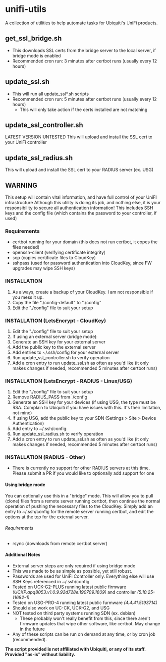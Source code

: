 # unifi-utils
A collection of utilities to help automate tasks for Ubiquiti's UniFi products.

## get_ssl_bridge.sh
* This downloads SSL certs from the bridge server to the local server, if bridge mode is enabled
* Recommended cron run: 3 minutes after certbot runs (usually every 12 hours)

## update_ssl.sh
* This will run all update_ssl\*.sh scripts
* Recommended cron run: 5 minutes after certbot runs (usually every 12 hours)
  * This will only take action if the certs installed are not matching

## update_ssl_controller.sh
LATEST VERSION UNTESTED
This will upload and install the SSL cert to your UniFi controller

## update_ssl_radius.sh
This will upload and install the SSL cert to your RADIUS server (ex. USG)

## WARNING
This setup will contain vital information, and have full control of your UniFI infrastructure
Although this utility is doing its job, and nothing else, it is your responsibility to secure all authentication information!
This includes SSH keys and the config file (which contains the password to your controller, if used)

### Requirements
* certbot running for your domain (this does not run certbot, it copes the files needed)
* openssh-client (verifying certificate integrity)
* scp (copies certificate files to CloudKey)
* sshpass (used for password authentication into CloudKey, since FW upgrades may wipe SSH keys)

### INSTALLATION
1. As always, create a backup of your CloudKey. I am not responsible if you mess it up.
1. Copy the file "./config-default" to "./config"
1. Edit the "./config" file to suit your setup

### INSTALLATION (LetsEncrypt - CloudKey)
1. Edit the "./config" file to suit your setup
1. If using an external server (bridge mode):
  1. Generate an SSH key for your external server
  1. Add the public key to the external server
  1. Add entries to ~/.ssh/config for your external server
1. Run update_ssl_controller.sh to verify operation
1. Add a cron entry to run update_ssl.sh as often as you'd like (it only makes changes if needed, recommended 5 minutes after certbot runs)

### INSTALLATION (LetsEncrypt - RADIUS - Linux/USG)
1. Edit the "./config" file to suit your setup
  1. Remove RADIUS_PASS from ./config
1. Generate an SSH key for your devices (if using USG, the type must be RSA. Complain to Ubiquiti if you have issues with this. It's their limitation, not mine)
  1. If using USG, add the public key to your SDN (Settings > Site > Device Authentication)
  1. Add entry to ~/.ssh/config
1. Run update_ssl_radius.sh to verify operation
1. Add a cron entry to run update_ssl.sh as often as you'd like (it only makes changes if needed, recommended 5 minutes after certbot runs)

### INSTALLATION (RADIUS - Other)
* There is currently no support for other RADIUS servers at this time. Please submit a PR if you would like to optionally add support for one

#### Using bridge mode
You can optionally use this in a "bridge" mode. This will allow you to pull (clone) files from a remote server running certbot, then continue the normal operation of pushing the necessary files to the CloudKey. Simply add an entry to ~/.ssh/config for the remote server running certbot, and edit the options at the top for the external server.
###### Requirements
* rsync (downloads from remote certbot server)

#### Additional Notes
* External server steps are only required if using bridge mode
* This was made to be as simple as possible, yet still robust.
* Passwords are used for UniFi Controller only. Everything else will use SSH Keys referenced in ~/.ssh/config
* Tested on UCK-G2-PLUS running latest public firmware *(UCKP.apq8053.v1.0.9.92d728e.190709.1609)* and controller *(5.10.25-11682-1)*
* Tested on USG-PRO-4 running latest public furmware *(4.4.41.5193714)*
* Should also work on UC-CK, UCK-G2, and USG
* NOT tested on third party systems running SDN (ex. debian)
  * These probably won't really benefit from this, since there aren't firmware updates that wipe other software, like certbot. May change in the future
* Any of these scripts can be run on demand at any time, or by cron job (recommended).

**The script provided is not affiliated with Ubiquiti, or any of its staff. Provided "as-is" without liability.**
